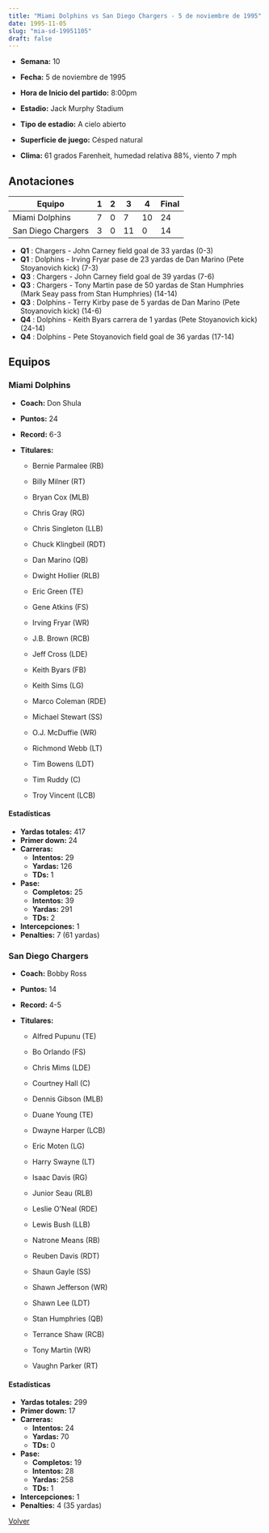 ```yaml
---
title: "Miami Dolphins vs San Diego Chargers - 5 de noviembre de 1995"
date: 1995-11-05
slug: "mia-sd-19951105"
draft: false
---
```


* **Semana:** 10
* **Fecha:** 5 de noviembre de 1995

* **Hora de Inicio del partido:** 8:00pm
* **Estadio:** Jack Murphy Stadium
* **Tipo de estadio:** A cielo abierto
* **Superficie de juego:** Césped natural
* **Clima:** 61 grados Farenheit, humedad relativa 88%, viento 7 mph





## Anotaciones
| Equipo | 1 | 2 | 3 | 4 | Final |
|--------|---|---|---|---|-------|
| Miami Dolphins  | 7 | 0 | 7 | 10  | 24 |
| San Diego Chargers  | 3 | 0 | 11 | 0  | 14 |
* **Q1** : Chargers - John Carney field goal de 33 yardas (0-3)
* **Q1** : Dolphins - Irving Fryar pase de 23 yardas de Dan Marino (Pete Stoyanovich kick) (7-3)
* **Q3** : Chargers - John Carney field goal de 39 yardas (7-6)
* **Q3** : Chargers - Tony Martin pase de 50 yardas de Stan Humphries (Mark Seay pass from Stan Humphries) (14-14)
* **Q3** : Dolphins - Terry Kirby pase de 5 yardas de Dan Marino (Pete Stoyanovich kick) (14-6)
* **Q4** : Dolphins - Keith Byars carrera de 1 yardas (Pete Stoyanovich kick) (24-14)
* **Q4** : Dolphins - Pete Stoyanovich field goal de 36 yardas (17-14)


## Equipos


### Miami Dolphins
* **Coach:** Don Shula
* **Puntos:** 24
* **Record:** 6-3
* **Titulares:** 

  * Bernie Parmalee (RB) 

  * Billy Milner (RT) 

  * Bryan Cox (MLB) 

  * Chris Gray (RG) 

  * Chris Singleton (LLB) 

  * Chuck Klingbeil (RDT) 

  * Dan Marino (QB) 

  * Dwight Hollier (RLB) 

  * Eric Green (TE) 

  * Gene Atkins (FS) 

  * Irving Fryar (WR) 

  * J.B. Brown (RCB) 

  * Jeff Cross (LDE) 

  * Keith Byars (FB) 

  * Keith Sims (LG) 

  * Marco Coleman (RDE) 

  * Michael Stewart (SS) 

  * O.J. McDuffie (WR) 

  * Richmond Webb (LT) 

  * Tim Bowens (LDT) 

  * Tim Ruddy (C) 

  * Troy Vincent (LCB) 

#### Estadísticas
* **Yardas totales:** 417
* **Primer down:** 24
* **Carreras:**
  * **Intentos:** 29
  * **Yardas:** 126
  * **TDs:** 1
* **Pase:**
  * **Completos:** 25
  * **Intentos:** 39
  * **Yardas:** 291
  * **TDs:** 2
* **Intercepciones:** 1
* **Penalties:** 7 (61 yardas)

### San Diego Chargers
* **Coach:** Bobby Ross
* **Puntos:** 14
* **Record:** 4-5
* **Titulares:** 

  * Alfred Pupunu (TE) 

  * Bo Orlando (FS) 

  * Chris Mims (LDE) 

  * Courtney Hall (C) 

  * Dennis Gibson (MLB) 

  * Duane Young (TE) 

  * Dwayne Harper (LCB) 

  * Eric Moten (LG) 

  * Harry Swayne (LT) 

  * Isaac Davis (RG) 

  * Junior Seau (RLB) 

  * Leslie O'Neal (RDE) 

  * Lewis Bush (LLB) 

  * Natrone Means (RB) 

  * Reuben Davis (RDT) 

  * Shaun Gayle (SS) 

  * Shawn Jefferson (WR) 

  * Shawn Lee (LDT) 

  * Stan Humphries (QB) 

  * Terrance Shaw (RCB) 

  * Tony Martin (WR) 

  * Vaughn Parker (RT) 

#### Estadísticas
* **Yardas totales:** 299
* **Primer down:** 17
* **Carreras:**
  * **Intentos:** 24
  * **Yardas:** 70
  * **TDs:** 0
* **Pase:**
  * **Completos:** 19
  * **Intentos:** 28
  * **Yardas:** 258
  * **TDs:** 1
* **Intercepciones:** 1
* **Penalties:** 4 (35 yardas)


[Volver](/historia/1995)
